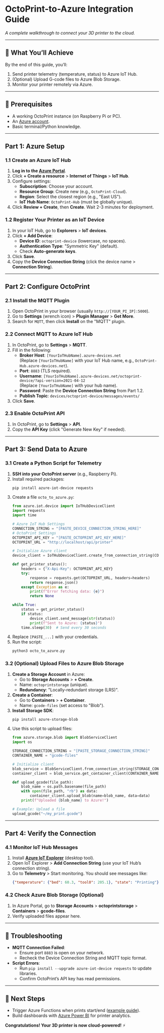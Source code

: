 # OctoPrint-to-Azure Integration Guide  
_A complete walkthrough to connect your 3D printer to the cloud._  

---

## 🎯 **What You’ll Achieve**  
By the end of this guide, you’ll:  
1. Send printer telemetry (temperature, status) to Azure IoT Hub.  
2. (Optional) Upload G-code files to Azure Blob Storage.  
3. Monitor your printer remotely via Azure.  

---

## 🔧 **Prerequisites**  
- A working OctoPrint instance (on Raspberry Pi or PC).  
- An [Azure account](https://azure.microsoft.com/free/).  
- Basic terminal/Python knowledge.  

---

## Part 1: Azure Setup  

### 1.1 Create an Azure IoT Hub  
1. **Log in to the [Azure Portal](https://portal.azure.com/)**.  
2. Click **+ Create a resource** > **Internet of Things** > **IoT Hub**.  
3. Configure settings:  
   - **Subscription**: Choose your account.  
   - **Resource Group**: Create new (e.g., `OctoPrint-Cloud`).  
   - **Region**: Select the closest region (e.g., "East US").  
   - **IoT Hub Name**: `OctoPrint-Hub` (must be globally unique).  
4. Click **Review + Create**, then **Create**. Wait 2-3 minutes for deployment.  

### 1.2 Register Your Printer as an IoT Device  
1. In your IoT Hub, go to **Explorers** > **IoT devices**.  
2. Click **+ Add Device**:  
   - **Device ID**: `octoprint-device` (lowercase, no spaces).  
   - **Authentication Type**: "Symmetric Key" (default).  
   - Check **Auto-generate keys**.  
3. Click **Save**.  
4. Copy the **Device Connection String** (click the device name > **Connection String**).  

---

## Part 2: Configure OctoPrint  

### 2.1 Install the MQTT Plugin  
1. Open OctoPrint in your browser (usually `http://[YOUR_PI_IP]:5000`).  
2. Go to **Settings** (wrench icon) > **Plugin Manager** > **Get More**.  
3. Search for `MQTT`, then click **Install** on the "MQTT" plugin.  

### 2.2 Connect MQTT to Azure IoT Hub  
1. In OctoPrint, go to **Settings** > **MQTT**.  
2. Fill in the following:  
   - **Broker Host**: `[YourIoTHubName].azure-devices.net`  
     (Replace `[YourIoTHubName]` with your IoT Hub name, e.g., `OctoPrint-Hub.azure-devices.net`).  
   - **Port**: `8883` (TLS required).  
   - **Username**: `[YourIoTHubName].azure-devices.net/octoprint-device/?api-version=2021-04-12`  
     (Replace `[YourIoTHubName]` with your hub name).  
   - **Password**: Paste the **Device Connection String** from Part 1.2.  
   - **Publish Topic**: `devices/octoprint-device/messages/events/`  
3. Click **Save**.  

### 2.3 Enable OctoPrint API  
1. In OctoPrint, go to **Settings** > **API**.  
2. Copy the **API Key** (click "Generate New Key" if needed).  

---

## Part 3: Send Data to Azure  

### 3.1 Create a Python Script for Telemetry  
1. **SSH into your OctoPrint server** (e.g., Raspberry Pi).  
2. Install required packages:  
   ```bash
   pip install azure-iot-device requests
   ```  
3. Create a file `octo_to_azure.py`:  
   ```python
   from azure.iot.device import IoTHubDeviceClient
   import requests
   import time

   # Azure IoT Hub Settings
   CONNECTION_STRING = "[PASTE_DEVICE_CONNECTION_STRING_HERE]"
   # OctoPrint Settings
   OCTOPRINT_API_KEY = "[PASTE_OCTOPRINT_API_KEY_HERE]"
   OCTOPRINT_URL = "http://localhost/api/printer"

   # Initialize Azure client
   device_client = IoTHubDeviceClient.create_from_connection_string(CONNECTION_STRING)

   def get_printer_status():
       headers = {"X-Api-Key": OCTOPRINT_API_KEY}
       try:
           response = requests.get(OCTOPRINT_URL, headers=headers)
           return response.json()
       except Exception as e:
           print(f"Error fetching data: {e}")
           return None

   while True:
       status = get_printer_status()
       if status:
           device_client.send_message(str(status))
           print(f"Sent to Azure: {status}")
       time.sleep(30)  # Send every 30 seconds
   ```  
4. Replace `[PASTE_...]` with your credentials.  
5. Run the script:  
   ```bash
   python3 octo_to_azure.py
   ```  

### 3.2 (Optional) Upload Files to Azure Blob Storage  
1. **Create a Storage Account** in Azure:  
   - Go to **Storage Accounts** > **+ Create**.  
   - Name: `octoprintstorage` (unique).  
   - **Redundancy**: "Locally-redundant storage (LRS)".  
2. **Create a Container**:  
   - Go to **Containers** > **+ Container**.  
   - Name: `gcode-files` (set access to "Blob").  
3. **Install Storage SDK**:  
   ```bash
   pip install azure-storage-blob
   ```  
4. Use this script to upload files:  
   ```python
   from azure.storage.blob import BlobServiceClient
   import os

   STORAGE_CONNECTION_STRING = "[PASTE_STORAGE_CONNECTION_STRING]"
   CONTAINER_NAME = "gcode-files"

   # Initialize client
   blob_service = BlobServiceClient.from_connection_string(STORAGE_CONNECTION_STRING)
   container_client = blob_service.get_container_client(CONTAINER_NAME)

   def upload_gcode(file_path):
       blob_name = os.path.basename(file_path)
       with open(file_path, "rb") as data:
           container_client.upload_blob(name=blob_name, data=data)
       print(f"Uploaded {blob_name} to Azure!")

   # Example: Upload a file
   upload_gcode("~/my_print.gcode")
   ```  

---

## Part 4: Verify the Connection  

### 4.1 Monitor IoT Hub Messages  
1. Install **[Azure IoT Explorer](https://github.com/Azure/azure-iot-explorer/releases)** (desktop tool).  
2. Open IoT Explorer > **Add Connection String** (use your IoT Hub’s connection string).  
3. Go to **Telemetry** > Start monitoring. You should see messages like:  
   ```json
   {"temperature": {"bed": 60.3, "tool0": 205.1}, "state": "Printing"}
   ```  

### 4.2 Check Azure Blob Storage (Optional)  
1. In Azure Portal, go to **Storage Accounts** > **octoprintstorage** > **Containers** > **gcode-files**.  
2. Verify uploaded files appear here.  

---

## 🚨 **Troubleshooting**  
- **MQTT Connection Failed**:  
  - Ensure port `8883` is open on your network.  
  - Recheck the Device Connection String and MQTT topic format.  
- **Script Errors**:  
  - Run `pip install --upgrade azure-iot-device requests` to update libraries.  
  - Confirm OctoPrint’s API key has read permissions.  

---

## 🏁 **Next Steps**  
- Trigger Azure Functions when prints start/end ([example guide](https://learn.microsoft.com/en-us/azure/azure-functions)).  
- Build dashboards with [Azure Power BI](https://powerbi.microsoft.com/) for printer analytics.  

**Congratulations! Your 3D printer is now cloud-powered!** ⚡  
